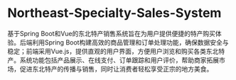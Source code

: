 # Northeast-Specialty-Sales-System
基于Spring Boot和Vue的东北特产销售系统旨在为用户提供便捷的特产购买体验。后端利用Spring Boot构建高效的商品管理和订单处理功能，确保数据安全与稳定；前端采用Vue.js，提供直观的用户界面，方便用户浏览和购买各类东北特产。系统功能包括产品展示、在线支付、订单跟踪和用户评价，帮助商家拓展市场，促进东北特产的传播与销售，同时让消费者轻松享受正宗的地方美食。
